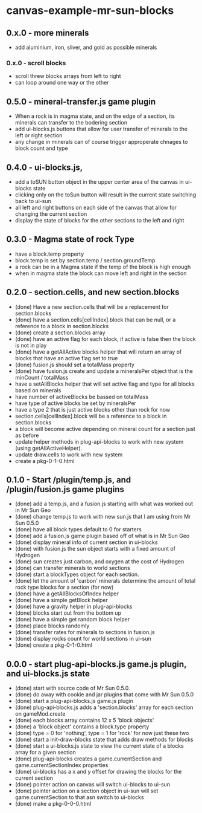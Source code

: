 # canvas-example-mr-sun-blocks

## 0.x.0 - more minerals
* add aluminium, iron, sliver, and gold as possible minerals

### 0.x.0 - scroll blocks
* scroll threw blocks arrays from left to right
* can loop around one way or the other

## 0.5.0 - mineral-transfer.js game plugin
* When a rock is in magma state, and on the edge of a section, its minerals can transfer to the bodering section
* add ui-blocks.js buttons that allow for user transfer of minerals to the left or right section
* any change in minerals can of course trigger approperate chnages to block count and type

## 0.4.0 - ui-blocks.js, 
* add a toSUN button object in the upper center area of the canvas in ui-blocks state
* clicking only on the toSun button will result in the current state switching back to ui-sun
* all left and right buttons on each side of the canvas that allow for changing the current section
* display the state of blocks for the other sections to the left and right

## 0.3.0 - Magma state of rock Type
* have a block.temp property
* block.temp is set by section.temp / section.groundTemp
* a rock can be in a Magma state if the temp of the block is high enough
* when in magma state the block can move left and right in the section

## 0.2.0 - section.cells, and new section.blocks
* (done) Have a new section.cells that will be a replacement for section.blocks
* (done) have a section.cells\[cellIndex\].block that can be null, or a reference to a block in section.blocks
* (done) create a section.blocks array
* (done) have an active flag for each block, if active is false then the block is not in play
* (done) have a getAllActive blocks helper that will return an array of blocks that have an active flag set to true
* (done) fusion.js should set a totalMass property
* (done) have fusion.js create and update a mineralsPer object that is the minCount / totalMass
* have a setAllBlocks helper that will set active flag and type for all blocks based on minerals
* have number of activeBlocks be bassed on totalMass
* have type of active blocks be set by mineralsPer
* have a type 2 that is just active blocks other than rock for now
* section.cells[cellIndex].block will be a reference to a block in section.blocks
* a block will become active depending on mineral count for a section just as before
* update helper methods in plug-api-blocks to work with new system (using getAllActiveHelper).
* update draw.cells to work with new system
* create a pkg-0-1-0.html

## 0.1.0 - Start /plugin/temp.js, and /plugin/fusion.js game plugins
* (done) add a temp.js, and a fusion.js starting with what was worked out in Mr Sun Geo
* (done) change temp.js to work with new sun.js that I am using from Mr Sun 0.5.0
* (done) have all block types default to 0 for starters
* (done) add a fusion.js game plugin based off of what is in Mr Sun Geo
* (done) display mineral info of current section in ui-blocks
* (done) with fusion.js the sun object starts with a fixed amount of Hydrogen
* (done) sun creates just carbon, and oxygen at the cost of Hydrogen
* (done) can transfer minerals to world sections
* (done) start a blockTypes object for each section.
* (done) let the amount of 'carbon' minerals determine the amount of total rock type blocks for a section (for now)
* (done) have a getAllBlocksOfIndex helper
* (done) have a simple getBlock helper
* (done) have a gravity helper in plug-api-blocks
* (done) blocks start out from the bottom up
* (done) have a simple get random block helper
* (done) place blocks randomly
* (done) transfer rates for minerals to sections in fusion.js
* (done) display rocks count for world sections in ui-sun
* (done) create a pkg-0-1-0.html

## 0.0.0 - start plug-api-blocks.js game.js plugin, and ui-blocks.js state
* (done) start with source code of Mr Sun 0.5.0.
* (done) do away with cookie and jar plugins that come with Mr Sun 0.5.0
* (done) start a plug-api-blocks.js game.js plugin
* (done) plug-api-blocks.js adds a 'section.blocks' array for each section on gameMod.create
* (done) each blocks array contains 12 x 5 'block objects'
* (done) a 'block object' contains a block.type property
* (done) type = 0 for 'nothing', type = 1 for 'rock' for now just these two
* (done) start a init-draw-blocks state that adds draw methods for blocks
* (done) start a ui-blocks.js state to view the current state of a blocks array for a given section
* (done) plug-api-blocks creates a game.currentSection and game.currentSectionIndex properties
* (done) ui-blocks has a x and y offset for drawing the blocks for the current section
* (done) pointer action on canvas will switch ui-blocks to ui-sun
* (done) pointer action on a section object in ui-sun will set game.currentSection to that asn switch to ui-blocks
* (done) make a pkg-0-0-0.html
